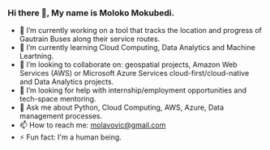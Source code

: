 ### Hi there 👋, My name is Moloko Mokubedi.

- 🔭 I’m currently working on a tool that tracks the location and progress of Gautrain Buses along their service routes.
- 🌱 I’m currently learning Cloud Computing, Data Analytics and Machine Leartning.
- 👯 I’m looking to collaborate on: geospatial projects, Amazon Web Services (AWS) or Microsoft Azure Services cloud-first/cloud-native and Data Analytics projects.
- 🤔 I’m looking for help with internship/employment opportunities and tech-space mentoring.
- 💬 Ask me about Python, Cloud Computing, AWS, Azure, Data management processes.
- 📫 How to reach me: molavovic@gmail.com
- ⚡ Fun fact: I'm a human being.
